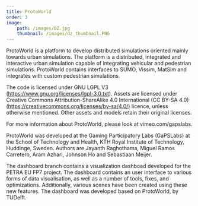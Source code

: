```yaml
---
title: ProtoWorld
order: 3
image: 
    path: /images/DZ.jpg
    thumbnail: /images/dz_thumbnail.PNG
---
```

ProtoWorld is a platform to develop distributed simulations oriented mainly towards urban simulations. The platform is a distributed, integrated and interactive urban simulation capable of integrating vehicular and pedestrian simulations. ProtoWorld contains interfaces to SUMO, Vissim, MatSim and integrates with custom pedestrian simulations.

The code is licensed under GNU LGPL V3 (https://www.gnu.org/licenses/lgpl-3.0.txt). Assets are licensed under Creative Commons Attribution-ShareAlike 4.0 International (CC BY-SA 4.0)(https://creativecommons.org/licenses/by-sa/4.0/) licence, unless otherwise mentioned. Other assets and models retain their original licenses. 

For more information about ProtoWorld, please look at vimeo.com/gapslabs.

ProtoWorld was developed at the Gaming Participatory Labs (GaPSLabs) at the School of Technology and Health, KTH Royal Institute of Technology, Huddinge, Sweden. Authors are Jayanth Raghothama, Miguel Ramos Carretero, Aram Azhari, Johnson Ho and Sebastiaan Meijer.

The dashboard branch contains a visualization dashboad developed for the PETRA EU FP7 project. The dashboard contains an user interface to various forms of data visualisation, as well as a number of tools, fixes, and optimizations. Additionally, various scenes have been created using these new features. The dashboard was developed based on ProtoWorld, by TUDelft. 


